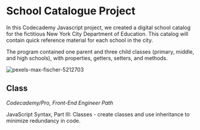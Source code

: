 # School Catalogue Project

In this Codecademy Javascript project, we created a digital school catalog for the fictitious New York City Department of Education. This catalog will contain quick reference material for each school in the city.

The program contained one parent and three child classes (primary, middle, and high schools), with properties, getters, setters, and methods.

![pexels-max-fischer-5212703](https://user-images.githubusercontent.com/60168324/123532144-8269c700-d6bf-11eb-8cdd-015495ffba4e.jpg)



## Class
*Codecademy/Pro, Front-End Engineer Path*

JavaScript Syntax, Part III: Classes - create classes and use inheritance to minimize redundancy in code.

